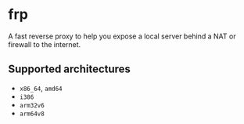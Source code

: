 # frp
A fast reverse proxy to help you expose a local server behind a NAT or firewall to the internet.

## Supported architectures
* `x86_64`, `amd64`
* `i386`
* `arm32v6`
* `arm64v8`
